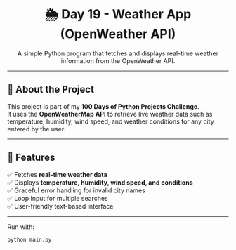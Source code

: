 <h1 align="center">🌦️ Day 19 - Weather App (OpenWeather API)</h1>

<p align="center">
  A simple Python program that fetches and displays real-time weather information from the OpenWeather API.
</p>

---

## 📖 About the Project
This project is part of my **100 Days of Python Projects Challenge**.  
It uses the **OpenWeatherMap API** to retrieve live weather data such as temperature, humidity, wind speed, and weather conditions for any city entered by the user.

---

## 🚀 Features
✅ Fetches **real-time weather data**  
✅ Displays **temperature, humidity, wind speed, and conditions**  
✅ Graceful error handling for invalid city names  
✅ Loop input for multiple searches  
✅ User-friendly text-based interface  

---

Run with:
   ```bash
   python main.py
